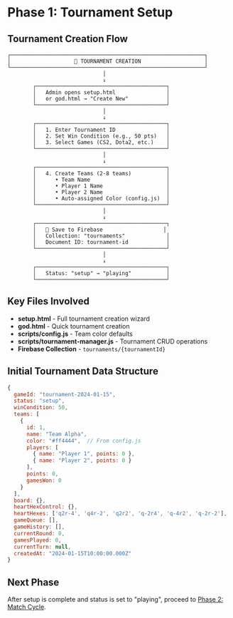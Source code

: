 # Phase 1: Tournament Setup

## Tournament Creation Flow

```
┌─────────────────────────────────────────────────────────────┐
│                    🏁 TOURNAMENT CREATION                    │
└─────────────────────────────────────────────────────────────┘
                              │
                              ↓
        ┌─────────────────────────────────────────┐
        │   Admin opens setup.html                │
        │   or god.html → "Create New"            │
        └─────────────────────────────────────────┘
                              │
                              ↓
        ┌─────────────────────────────────────────┐
        │   1. Enter Tournament ID                │
        │   2. Set Win Condition (e.g., 50 pts)   │
        │   3. Select Games (CS2, Dota2, etc.)    │
        └─────────────────────────────────────────┘
                              │
                              ↓
        ┌─────────────────────────────────────────┐
        │   4. Create Teams (2-8 teams)           │
        │      • Team Name                        │
        │      • Player 1 Name                    │
        │      • Player 2 Name                    │
        │      • Auto-assigned Color (config.js)  │
        └─────────────────────────────────────────┘
                              │
                              ↓
        ┌─────────────────────────────────────────┐
        │   💾 Save to Firebase                   │
        │   Collection: "tournaments"             │
        │   Document ID: tournament-id            │
        └─────────────────────────────────────────┘
                              │
                              ↓
        ┌─────────────────────────────────────────┐
        │   Status: "setup" → "playing"           │
        └─────────────────────────────────────────┘
```

## Key Files Involved

- **setup.html** - Full tournament creation wizard
- **god.html** - Quick tournament creation
- **scripts/config.js** - Team color defaults
- **scripts/tournament-manager.js** - Tournament CRUD operations
- **Firebase Collection** - `tournaments/{tournamentId}`

## Initial Tournament Data Structure

```javascript
{
  gameId: "tournament-2024-01-15",
  status: "setup",
  winCondition: 50,
  teams: [
    {
      id: 1,
      name: "Team Alpha",
      color: "#ff4444",  // From config.js
      players: [
        { name: "Player 1", points: 0 },
        { name: "Player 2", points: 0 }
      ],
      points: 0,
      gamesWon: 0
    }
  ],
  board: {},
  heartHexControl: {},
  heartHexes: ['q2r-4', 'q4r-2', 'q2r2', 'q-2r4', 'q-4r2', 'q-2r-2'],
  gameQueue: [],
  gameHistory: [],
  currentRound: 0,
  gamesPlayed: 0,
  currentTurn: null,
  createdAt: "2024-01-15T10:00:00.000Z"
}
```

## Next Phase

After setup is complete and status is set to "playing", proceed to [Phase 2: Match Cycle](phase-2-match-cycle.md).
